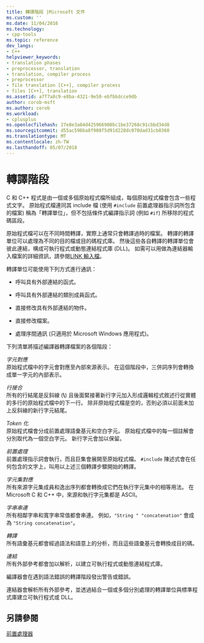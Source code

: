 ```yaml
---
title: 轉譯階段 |Microsoft 文件
ms.custom: ''
ms.date: 11/04/2016
ms.technology:
- cpp-tools
ms.topic: reference
dev_langs:
- C++
helpviewer_keywords:
- translation phases
- preprocessor, translation
- translation, compiler process
- preprocessor
- file translation [C++], compiler process
- files [C++], translation
ms.assetid: a7f7a8c9-e8ba-4321-9e50-ebfbbdcce9db
author: corob-msft
ms.author: corob
ms.workload:
- cplusplus
ms.openlocfilehash: 27e8e3a84d425966908bc1be37268c91cbbd34d8
ms.sourcegitcommit: d55ac596ba8f908f5d91d228dc070dad31cb8360
ms.translationtype: MT
ms.contentlocale: zh-TW
ms.lasthandoff: 05/07/2018
---
```

# <a name="phases-of-translation"></a>轉譯階段
C 和 C++ 程式是由一個或多個原始程式檔所組成，每個原始程式檔會包含一些程式文字。 原始程式檔連同其 include 檔 (使用 `#include` 前置處理器指示詞所包含的檔案) 稱為「轉譯單位」，但不包括條件式編譯指示詞 (例如 `#if`) 所移除的程式碼區段。  
  
 原始程式檔可以在不同時間轉譯，實際上通常只會轉譯過時的檔案。 轉譯的轉譯單位可以處理為不同的目的檔或目的碼程式庫。 然後這些各自轉譯的轉譯單位會彼此連結，構成可執行程式或動態連結程式庫 (DLL)。  如需可以用做為連結器輸入檔案的詳細資訊，請參閱[LINK 輸入檔](../build/reference/link-input-files.md)。  
  
 轉譯單位可能使用下列方式進行通訊：  
  
-   呼叫具有外部連結的函式。  
  
-   呼叫具有外部連結的類別成員函式。  
  
-   直接修改具有外部連結的物件。  
  
-   直接修改檔案。  
  
-   處理序間通訊 (只適用於 Microsoft Windows 應用程式)。  
  
 下列清單將描述編譯器轉譯檔案的各個階段：  
  
 *字元對應*  
 原始程式檔中的字元會對應至內部來源表示。 在這個階段中，三併詞序列會轉換成單一字元的內部表示。  
  
 *行接合*  
 所有的行結尾是反斜線 (**\\**) 且後面緊接著新行字元加入形成邏輯程式敘述行從實體的多行的原始程式檔中的下一行。 除非原始程式檔是空的，否則必須以前面未加上反斜線的新行字元結尾。  
  
 *Token 化*  
 原始程式檔會分成前置處理語彙基元和空白字元。 原始程式檔中的每一個註解會分別取代為一個空白字元。 新行字元會加以保留。  
  
 *前置處理*  
 前置處理指示詞會執行，而且巨集會展開至原始程式檔。 `#include` 陳述式會在任何包含的文字上，叫用以上述三個轉譯步驟開始的轉譯。  
  
 *字元集對應*  
 所有來源字元集成員和逸出序列都會轉換成它們在執行字元集中的相等用法。 在 Microsoft C 和 C++ 中，來源和執行字元集都是 ASCII。  
  
 *字串串連*  
 所有相鄰字串和寬字串常值都會串連。 例如，`"String " "concatenation"` 會成為 `"String concatenation"`。  
  
 *轉譯*  
 所有語彙基元都會經過語法和語意上的分析，而且這些語彙基元會轉換成目的碼。  
  
 *連結*  
 所有外部參考都會加以解析，以建立可執行程式或動態連結程式庫。  
  
 編譯器會在遇到語法錯誤的轉譯階段發出警告或錯誤。  
  
 連結器會解析所有外部參考，並透過結合一個或多個分別處理的轉譯單位與標準程式庫建立可執行程式或 DLL。  
  
## <a name="see-also"></a>另請參閱  
 [前置處理器](../preprocessor/preprocessor.md)